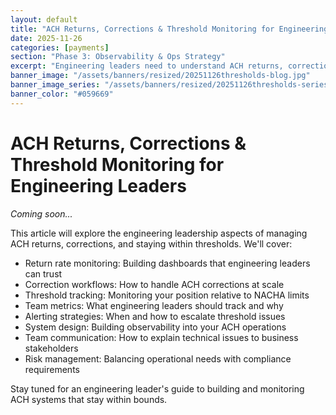 ```yaml
---
layout: default
title: "ACH Returns, Corrections & Threshold Monitoring for Engineering Leaders"
date: 2025-11-26
categories: [payments]
section: "Phase 3: Observability & Ops Strategy"
excerpt: "Engineering leaders need to understand ACH returns, corrections, and thresholds to build systems that stay compliant and operational."
banner_image: "/assets/banners/resized/20251126thresholds-blog.jpg"
banner_image_series: "/assets/banners/resized/20251126thresholds-series.jpg"
banner_color: "#059669"
---
```


# ACH Returns, Corrections & Threshold Monitoring for Engineering Leaders

*Coming soon...*

This article will explore the engineering leadership aspects of managing ACH returns, corrections, and staying within thresholds. We'll cover:

- Return rate monitoring: Building dashboards that engineering leaders can trust
- Correction workflows: How to handle ACH corrections at scale
- Threshold tracking: Monitoring your position relative to NACHA limits
- Team metrics: What engineering leaders should track and why
- Alerting strategies: When and how to escalate threshold issues
- System design: Building observability into your ACH operations
- Team communication: How to explain technical issues to business stakeholders
- Risk management: Balancing operational needs with compliance requirements

Stay tuned for an engineering leader's guide to building and monitoring ACH systems that stay within bounds.

